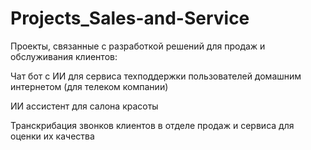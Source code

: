 # Projects_Sales-and-Service
Проекты, связанные с разработкой решений для продаж и обслуживания клиентов:

Чат бот с ИИ для сервиса техподдержки пользователей домашним интернетом (для телеком компании)

ИИ ассистент для салона красоты

Транскрибация звонков клиентов в отделе продаж и сервиса для оценки их качества
